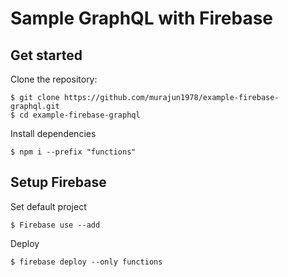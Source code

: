 # Sample GraphQL with Firebase

## Get started

Clone the repository:

```
$ git clone https://github.com/murajun1978/example-firebase-graphql.git
$ cd example-firebase-graphql
```

Install dependencies

```
$ npm i --prefix "functions"
```

## Setup Firebase

Set default project

```
$ Firebase use --add
```

Deploy

```
$ firebase deploy --only functions
```
